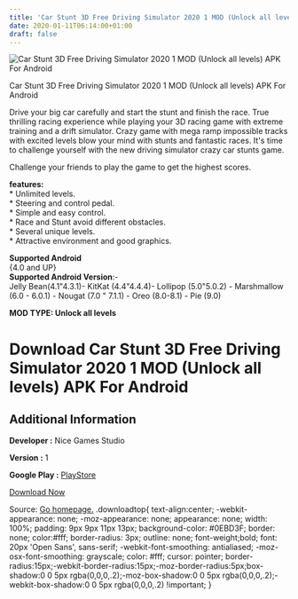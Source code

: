 ```yaml
---
title: 'Car Stunt 3D Free Driving Simulator 2020 1 MOD (Unlock all levels) APK For Android'
date: 2020-01-11T06:14:00+01:00
draft: false
---
```


![Car Stunt 3D Free Driving Simulator 2020 1 MOD (Unlock all levels) APK For Android](https://i2.wp.com/apkhome.net/wp-content/uploads/2020/01/Car-Stunt-3D-Free-Driving-Simulator-2020-1-MOD-Unlock-all-levels.png "Car Stunt 3D Free Driving Simulator 2020 1 MOD (Unlock all levels) APK For Android")

  

Car Stunt 3D Free Driving Simulator 2020 1 MOD (Unlock all levels) APK For Android

Drive your big car carefully and start the stunt and finish the race. True thrilling racing experience while playing your 3D racing game with extreme training and a drift simulator. Crazy game with mega ramp impossible tracks with excited levels blow your mind with stunts and fantastic races. It's time to challenge yourself with the new driving simulator crazy car stunts game.

Challenge your friends to play the game to get the highest scores.

**features:**  
\* Unlimited levels.  
\* Steering and control pedal.  
\* Simple and easy control.  
\* Race and Stunt avoid different obstacles.  
\* Several unique levels.  
\* Attractive environment and good graphics.

**Supported Android**  
{4.0 and UP}  
**Supported Android Version**:-  
Jelly Bean(4.1"4.3.1)- KitKat (4.4"4.4.4)- Lollipop (5.0"5.0.2) - Marshmallow (6.0 - 6.0.1) - Nougat (7.0 " 7.1.1) - Oreo (8.0-8.1) - Pie (9.0)

**MOD TYPE: Unlock all levels**

Download Car Stunt 3D Free Driving Simulator 2020 1 MOD (Unlock all levels) APK For Android
===========================================================================================

Additional Information
----------------------

**Developer :** Nice Games Studio

**Version :** 1

**Google Play :** [PlayStore](https://play.google.com/store/apps/details?id=com.nicegames.car.turbo.ramp.extreme.simulator)

  

[Download Now](https://store4app.co/post/car-stunt-3d-free-driving-simulator-2020-1-mod-unlock-all-levels-apk-for-android_1578664404)

  
Source: [Go homepage.](https://store4app.co/post/car-stunt-3d-free-driving-simulator-2020-1-mod-unlock-all-levels-apk-for-android_1578664404) .downloadtop{ text-align:center; -webkit-appearance: none; -moz-appearance: none; appearance: none; width: 100%; padding: 9px 9px 11px 13px; background-color: #0EBD3F; border: none; color:#fff; border-radius: 3px; outline: none; font-weight;bold; font: 20px 'Open Sans', sans-serif; -webkit-font-smoothing: antialiased; -moz-osx-font-smoothing: grayscale; color: #fff; cursor: pointer; border-radius:15px;-webkit-border-radius:15px;-moz-border-radius:5px;box-shadow:0 0 5px rgba(0,0,0,.2);-moz-box-shadow:0 0 5px rgba(0,0,0,.2);-webkit-box-shadow:0 0 5px rgba(0,0,0,.2) !important; }
